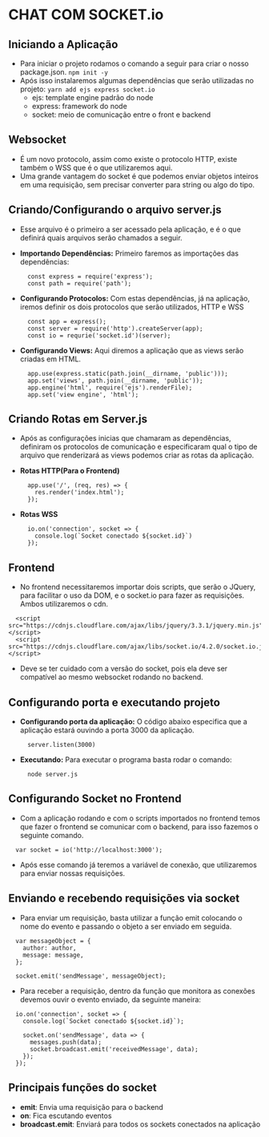 # CHAT COM SOCKET.io

## Iniciando a Aplicação
  - Para iniciar o projeto rodamos o comando a seguir para criar o nosso package.json.
    ``` npm init -y ```
  - Após isso instalaremos algumas dependências que serão utilizadas no projeto:
    ``` yarn add ejs express socket.io ```
    - ejs: template engine padrão do node
    - express: framework do node
    - socket: meio de comunicação entre o front e backend

## Websocket
  - É um novo protocolo, assim como existe o protocolo HTTP, existe também o WSS que é o que utilizaremos aqui.
  - Uma grande vantagem do socket é que podemos enviar objetos inteiros em uma requisição, sem precisar converter para string ou algo do tipo.

## Criando/Configurando o arquivo server.js
  - Esse arquivo é o primeiro a ser acessado pela aplicação, e é o que definirá quais arquivos serão chamados a seguir.
  
  - **Importando Dependências:** Primeiro faremos as importações das dependências:
    ```
      const express = require('express');
      const path = require('path');
    ```
  - **Configurando Protocolos:** Com estas dependências, já na aplicação, iremos definir os dois protocolos que serão utilizados, HTTP e WSS
    ```
      const app = express();
      const server = require('http').createServer(app);
      const io = requrie('socket.id')(server);
    ```
  - **Configurando Views:** Aqui diremos a aplicação que as views serão criadas em HTML.
    ```
      app.use(express.static(path.join(__dirname, 'public')));
      app.set('views', path.join(__dirname, 'public'));
      app.engine('html', require('ejs').renderFile);
      app.set('view engine', 'html');
    ```
## Criando Rotas em Server.js
  - Após as configurações inicias que chamaram as dependências, definiram os protocolos de comunicação e especificaram qual o tipo de arquivo que renderizará as views podemos criar as rotas da aplicação.

  - **Rotas HTTP(Para o Frontend)**
    ```
      app.use('/', (req, res) => {
        res.render('index.html');
      });
    ```
  - **Rotas WSS**
    ```
      io.on('connection', socket => {
        console.log(`Socket conectado ${socket.id}`)
      });
    ```

## Frontend
  - No frontend necessitaremos importar dois scripts, que serão o JQuery, para facilitar o uso da DOM, e o socket.io para fazer as requisições. Ambos utilizaremos o cdn.
  ```
    <script src="https://cdnjs.cloudflare.com/ajax/libs/jquery/3.3.1/jquery.min.js"></script>
    <script src="https://cdnjs.cloudflare.com/ajax/libs/socket.io/4.2.0/socket.io.js"></script>
  ```
  - Deve se ter cuidado com a versão do socket, pois ela deve ser compatível ao mesmo websocket rodando no backend.

## Configurando porta e executando projeto
  - **Configurando porta da aplicação:** O código abaixo especifica que a aplicação estará ouvindo a porta 3000 da aplicação.
    ```
      server.listen(3000)
    ```
  - **Executando:** Para executar o programa basta rodar o comando:
    ```
      node server.js
    ```

## Configurando Socket no Frontend
  - Com a aplicação rodando e com o scripts importados no frontend temos que fazer o frontend se comunicar com o backend, para isso fazemos o seguinte comando.
  ```
    var socket = io('http://localhost:3000');
  ```
  - Após esse comando já teremos a variável de conexão, que utilizaremos para enviar nossas requisições.

## Enviando e recebendo requisições via socket
  - Para enviar um requisição, basta utilizar a função emit colocando o nome do evento e passando o objeto a ser enviado em seguida.
  ```
    var messageObject = {
      author: author,
      message: message,
    };

    socket.emit('sendMessage', messageObject);
  ```

  - Para receber a requisição, dentro da função que monitora as conexões devemos ouvir o evento enviado, da seguinte maneira:
  ```
    io.on('connection', socket => {
      console.log(`Socket conectado ${socket.id}`);

      socket.on('sendMessage', data => {
        messages.push(data);
        socket.broadcast.emit('receivedMessage', data);
      });
    });
  ```

## Principais funções do socket
  - **emit**: Envia uma requisição para o backend
  - **on**: Fica escutando eventos
  - **broadcast.emit**: Enviará para todos os sockets conectados na aplicação